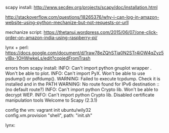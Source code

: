 scapy install: http://www.secdev.org/projects/scapy/doc/installation.html

http://stackoverflow.com/questions/18265376/why-i-can-log-in-amazon-website-using-python-mechanize-but-not-requests-or-urll

mechanize script:
https://thetanuj.wordpress.com/2015/06/07/one-click-order-on-amazon-india-using-raspberry-pi/

lynx + perl:
https://docs.google.com/document/d/1raw78eZQhSTia0N2STr4iOW4qZyz5vIBx-1OHWwkeLs/edit?copiedFromTrash

errors from scapy install:
INFO: Can't import python gnuplot wrapper . Won't be able to plot.
INFO: Can't import PyX. Won't be able to use psdump() or pdfdump().
WARNING: Failed to execute tcpdump. Check it is installed and in the PATH
WARNING: No route found for IPv6 destination :: (no default route?)
INFO: Can't import python Crypto lib. Won't be able to decrypt WEP.
INFO: Can't import python Crypto lib. Disabled certificate manipulation tools
Welcome to Scapy (2.3.1)

config the vm:
vagrant init ubuntu/wily32                                                                                                
config.vm.provision "shell", path: "init.sh"

lynx:
